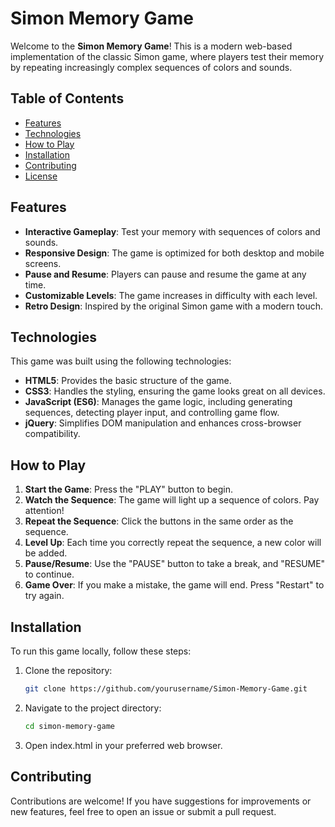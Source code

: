 # Simon Memory Game

Welcome to the **Simon Memory Game**! This is a modern web-based implementation of the classic Simon game, where players test their memory by repeating increasingly complex sequences of colors and sounds.

## Table of Contents
- [Features](#features)
- [Technologies](#technologies)
- [How to Play](#how-to-play)
- [Installation](#installation)
- [Contributing](#contributing)
- [License](#license)

## Features

- **Interactive Gameplay**: Test your memory with sequences of colors and sounds.
- **Responsive Design**: The game is optimized for both desktop and mobile screens.
- **Pause and Resume**: Players can pause and resume the game at any time.
- **Customizable Levels**: The game increases in difficulty with each level.
- **Retro Design**: Inspired by the original Simon game with a modern touch.

## Technologies

This game was built using the following technologies:

- **HTML5**: Provides the basic structure of the game.
- **CSS3**: Handles the styling, ensuring the game looks great on all devices.
- **JavaScript (ES6)**: Manages the game logic, including generating sequences, detecting player input, and controlling game flow.
- **jQuery**: Simplifies DOM manipulation and enhances cross-browser compatibility.

## How to Play

1. **Start the Game**: Press the "PLAY" button to begin.
2. **Watch the Sequence**: The game will light up a sequence of colors. Pay attention!
3. **Repeat the Sequence**: Click the buttons in the same order as the sequence.
4. **Level Up**: Each time you correctly repeat the sequence, a new color will be added.
5. **Pause/Resume**: Use the "PAUSE" button to take a break, and "RESUME" to continue.
6. **Game Over**: If you make a mistake, the game will end. Press "Restart" to try again.

## Installation

To run this game locally, follow these steps:

1. Clone the repository:
   ```bash
   git clone https://github.com/yourusername/Simon-Memory-Game.git

2. Navigate to the project directory:
   ```bash
   cd simon-memory-game
3. Open index.html in your preferred web browser.

## Contributing
Contributions are welcome! If you have suggestions for improvements or new features, feel free to open an issue or submit a pull request.

